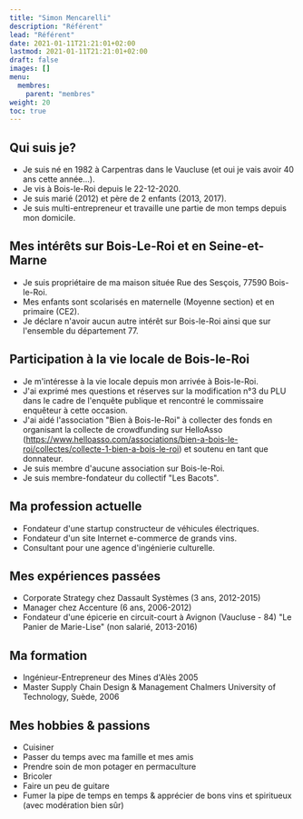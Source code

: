 ```yaml
---
title: "Simon Mencarelli"
description: "Référent"
lead: "Référent"
date: 2021-01-11T21:21:01+02:00
lastmod: 2021-01-11T21:21:01+02:00
draft: false
images: []
menu:
  membres:
    parent: "membres"
weight: 20
toc: true
---
```


## Qui suis je?

- Je suis né en 1982 à Carpentras dans le Vaucluse (et oui je vais avoir 40 ans cette année...).
- Je vis à Bois-le-Roi depuis le 22-12-2020.
- Je suis marié (2012) et père de 2 enfants (2013, 2017).
- Je suis multi-entrepreneur et travaille une partie de mon temps depuis mon domicile.

## Mes intérêts sur Bois-Le-Roi et en Seine-et-Marne

- Je suis propriétaire de ma maison située Rue des Sesçois, 77590 Bois-le-Roi.
- Mes enfants sont scolarisés en maternelle (Moyenne section) et en primaire (CE2).
- Je déclare n'avoir aucun autre intérêt sur Bois-le-Roi ainsi que sur l'ensemble du département 77.

## Participation à la vie locale de Bois-le-Roi

- Je m'intéresse à la vie locale depuis mon arrivée à Bois-le-Roi.
- J'ai exprimé mes questions et réserves sur la modification n°3 du PLU dans le cadre de l'enquête publique et rencontré le commissaire enquêteur à cette occasion.
- J'ai aidé l'association "Bien à Bois-le-Roi" à collecter des fonds en organisant la collecte de crowdfunding sur HelloAsso (https://www.helloasso.com/associations/bien-a-bois-le-roi/collectes/collecte-1-bien-a-bois-le-roi) et soutenu en tant que donnateur.
- Je suis membre d'aucune association sur Bois-le-Roi.
- Je suis membre-fondateur du collectif "Les Bacots".

## Ma profession actuelle

- Fondateur d'une startup constructeur de véhicules électriques.
- Fondateur d'un site Internet e-commerce de grands vins.
- Consultant pour une agence d'ingénierie culturelle.

## Mes expériences passées

- Corporate Strategy chez Dassault Systèmes (3 ans, 2012-2015)
- Manager chez Accenture (6 ans, 2006-2012)
- Fondateur d'une épicerie en circuit-court à Avignon (Vaucluse - 84) "Le Panier de Marie-Lise" (non salarié, 2013-2016)

## Ma formation

- Ingénieur-Entrepreneur des Mines d'Alès 2005
- Master Supply Chain Design & Management Chalmers University of Technology, Suède, 2006

## Mes hobbies & passions

- Cuisiner
- Passer du temps avec ma famille et mes amis
- Prendre soin de mon potager en permaculture
- Bricoler
- Faire un peu de guitare
- Fumer la pipe de temps en temps & apprécier de bons vins et spiritueux (avec modération bien sûr)
